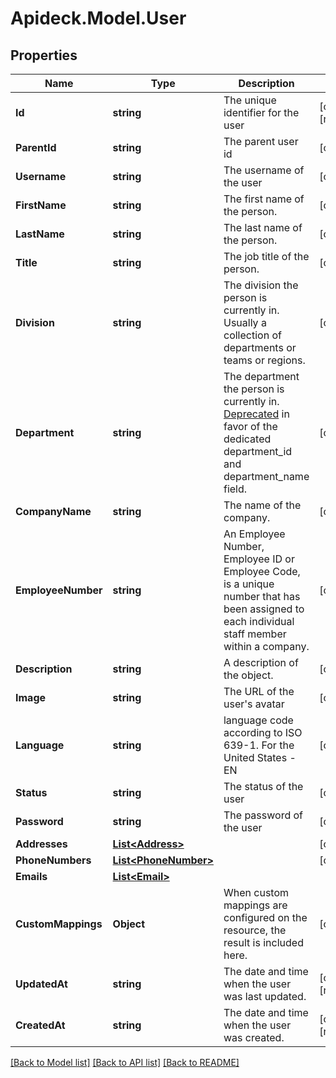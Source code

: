 # Apideck.Model.User

## Properties

Name | Type | Description | Notes
------------ | ------------- | ------------- | -------------
**Id** | **string** | The unique identifier for the user | [optional] [readonly] 
**ParentId** | **string** | The parent user id | [optional] 
**Username** | **string** | The username of the user | [optional] 
**FirstName** | **string** | The first name of the person. | [optional] 
**LastName** | **string** | The last name of the person. | [optional] 
**Title** | **string** | The job title of the person. | [optional] 
**Division** | **string** | The division the person is currently in. Usually a collection of departments or teams or regions. | [optional] 
**Department** | **string** | The department the person is currently in. [Deprecated](https://developers.apideck.com/changelog) in favor of the dedicated department_id and department_name field. | [optional] 
**CompanyName** | **string** | The name of the company. | [optional] 
**EmployeeNumber** | **string** | An Employee Number, Employee ID or Employee Code, is a unique number that has been assigned to each individual staff member within a company. | [optional] 
**Description** | **string** | A description of the object. | [optional] 
**Image** | **string** | The URL of the user&#39;s avatar | [optional] 
**Language** | **string** | language code according to ISO 639-1. For the United States - EN | [optional] 
**Status** | **string** | The status of the user | [optional] 
**Password** | **string** | The password of the user | [optional] 
**Addresses** | [**List&lt;Address&gt;**](Address.md) |  | [optional] 
**PhoneNumbers** | [**List&lt;PhoneNumber&gt;**](PhoneNumber.md) |  | [optional] 
**Emails** | [**List&lt;Email&gt;**](Email.md) |  | 
**CustomMappings** | **Object** | When custom mappings are configured on the resource, the result is included here. | [optional] 
**UpdatedAt** | **string** | The date and time when the user was last updated. | [optional] [readonly] 
**CreatedAt** | **string** | The date and time when the user was created. | [optional] [readonly] 

[[Back to Model list]](../README.md#documentation-for-models) [[Back to API list]](../README.md#documentation-for-api-endpoints) [[Back to README]](../README.md)

